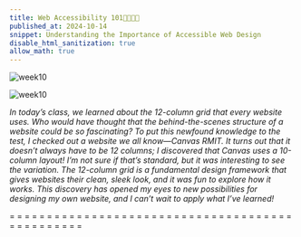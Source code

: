 ```yaml
---
title: Web Accessibility 101📖🔎🧮📍
published_at: 2024-10-14
snippet: Understanding the Importance of Accessible Web Design
disable_html_sanitization: true
allow_math: true
---
```



![week10](week10empat.jpeg)

![week10](week10lima.jpeg)

*In today’s class, we learned about the 12-column grid that every website uses. Who would have thought that the behind-the-scenes structure of a website could be so fascinating? To put this newfound knowledge to the test, I checked out a website we all know—Canvas RMIT. It turns out that it doesn’t always have to be 12 columns; I discovered that Canvas uses a 10-column layout! I’m not sure if that’s standard, but it was interesting to see the variation. The 12-column grid is a fundamental design framework that gives websites their clean, sleek look, and it was fun to explore how it works. This discovery has opened my eyes to new possibilities for designing my own website, and I can’t wait to apply what I’ve learned!*


= = = = = = = = = = = = = = = = = = = = = = = = = = = = = = = = = = = = = = = = = = = = = = = =